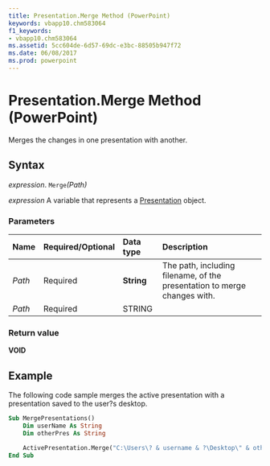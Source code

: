 ```yaml
---
title: Presentation.Merge Method (PowerPoint)
keywords: vbapp10.chm583064
f1_keywords:
- vbapp10.chm583064
ms.assetid: 5cc604de-6d57-69dc-e3bc-88505b947f72
ms.date: 06/08/2017
ms.prod: powerpoint
---
```



# Presentation.Merge Method (PowerPoint)

Merges the changes in one presentation with another.


## Syntax

 _expression_. `Merge`_(Path)_

 _expression_ A variable that represents a [Presentation](./PowerPoint.Presentation.md) object.


### Parameters



|**Name**|**Required/Optional**|**Data type**|**Description**|
|:-----|:-----|:-----|:-----|
| _Path_|Required|**String**|The path, including filename, of the presentation to merge changes with.|
| _Path_|Required|STRING||

### Return value

 **VOID**


## Example

The following code sample merges the active presentation with a presentation saved to the user?s desktop.


```vb
Sub MergePresentations()
    Dim userName As String
    Dim otherPres As String

    ActivePresentation.Merge("C:\Users\? & username & ?\Desktop\" & otherPres)
End Sub
```


